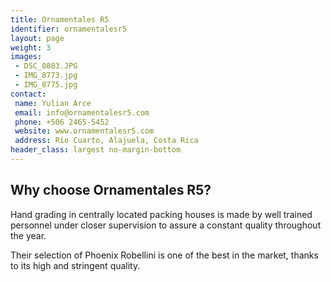 ```yaml
---
title: Ornamentales R5
identifier: ornamentalesr5
layout: page
weight: 3
images:
 - DSC_0803.JPG
 - IMG_8773.jpg
 - IMG_8775.jpg
contact:
 name: Yulian Arce
 email: info@ornamentalesr5.com
 phone: +506 2465-5452
 website: www.ornamentalesr5.com
 address: Río Cuarto, Alajuela, Costa Rica
header_class: largest no-margin-bottom
---
```

## Why choose Ornamentales R5?
Hand grading in centrally located packing houses is made by well trained
personnel under closer supervision to assure a constant quality throughout
the year.

Their selection of Phoenix Robellini is one of the best in the market, thanks to
its high and stringent quality.
